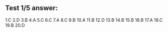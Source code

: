 ## Test 1/5 answer:
1.C 2.D 3.B 4.A 5.C 
6.C 7.A 8.C 9.B 10.A 
11.B 12.D 13.B 14.B 15.B 
16.B 17.A 18.C 19.B 20.D
